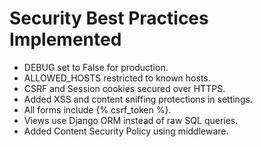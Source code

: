 # Security Best Practices Implemented

- DEBUG set to False for production.
- ALLOWED_HOSTS restricted to known hosts.
- CSRF and Session cookies secured over HTTPS.
- Added XSS and content sniffing protections in settings.
- All forms include {% csrf_token %}.
- Views use Django ORM instead of raw SQL queries.
- Added Content Security Policy using middleware.

